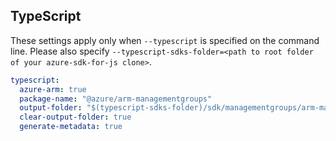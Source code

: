 ## TypeScript

These settings apply only when `--typescript` is specified on the command line.
Please also specify `--typescript-sdks-folder=<path to root folder of your azure-sdk-for-js clone>`.

``` yaml $(typescript)
typescript:
  azure-arm: true
  package-name: "@azure/arm-managementgroups"
  output-folder: "$(typescript-sdks-folder)/sdk/managementgroups/arm-managementgroups"
  clear-output-folder: true
  generate-metadata: true
```
